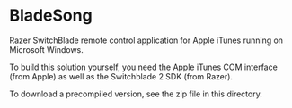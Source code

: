 # BladeSong
Razer SwitchBlade remote control application for Apple iTunes running on Microsoft Windows.

To build this solution yourself, you need the Apple iTunes COM interface (from Apple) as well as the Switchblade 2 SDK (from Razer).

To download a precompiled version, see the zip file in this directory.
